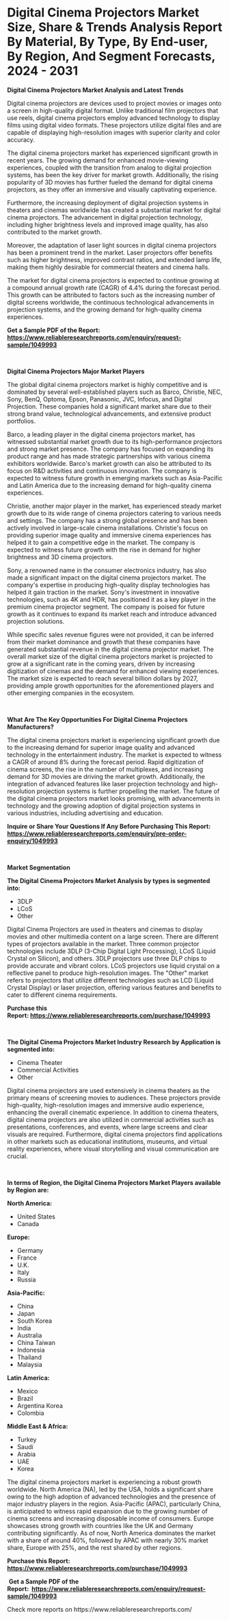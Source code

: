 <p><h1>Digital Cinema Projectors Market Size, Share & Trends Analysis Report By Material, By Type, By End-user, By Region, And Segment Forecasts, 2024 - 2031</h1></p><p><strong>Digital Cinema Projectors Market Analysis and Latest Trends</strong></p>
<p><p>Digital cinema projectors are devices used to project movies or images onto a screen in high-quality digital format. Unlike traditional film projectors that use reels, digital cinema projectors employ advanced technology to display films using digital video formats. These projectors utilize digital files and are capable of displaying high-resolution images with superior clarity and color accuracy.</p><p>The digital cinema projectors market has experienced significant growth in recent years. The growing demand for enhanced movie-viewing experiences, coupled with the transition from analog to digital projection systems, has been the key driver for market growth. Additionally, the rising popularity of 3D movies has further fueled the demand for digital cinema projectors, as they offer an immersive and visually captivating experience.</p><p>Furthermore, the increasing deployment of digital projection systems in theaters and cinemas worldwide has created a substantial market for digital cinema projectors. The advancement in digital projection technology, including higher brightness levels and improved image quality, has also contributed to the market growth.</p><p>Moreover, the adaptation of laser light sources in digital cinema projectors has been a prominent trend in the market. Laser projectors offer benefits such as higher brightness, improved contrast ratios, and extended lamp life, making them highly desirable for commercial theaters and cinema halls.</p><p>The market for digital cinema projectors is expected to continue growing at a compound annual growth rate (CAGR) of 4.4% during the forecast period. This growth can be attributed to factors such as the increasing number of digital screens worldwide, the continuous technological advancements in projection systems, and the growing demand for high-quality cinema experiences.</p></p>
<p><strong>Get a Sample PDF of the Report:&nbsp; <a href="https://www.reliableresearchreports.com/enquiry/request-sample/1049993">https://www.reliableresearchreports.com/enquiry/request-sample/1049993</a></strong></p>
<p>&nbsp;</p>
<p><strong>Digital Cinema Projectors Major Market Players</strong></p>
<p><p>The global digital cinema projectors market is highly competitive and is dominated by several well-established players such as Barco, Christie, NEC, Sony, BenQ, Optoma, Epson, Panasonic, JVC, Infocus, and Digital Projection. These companies hold a significant market share due to their strong brand value, technological advancements, and extensive product portfolios. </p><p>Barco, a leading player in the digital cinema projectors market, has witnessed substantial market growth due to its high-performance projectors and strong market presence. The company has focused on expanding its product range and has made strategic partnerships with various cinema exhibitors worldwide. Barco's market growth can also be attributed to its focus on R&D activities and continuous innovation. The company is expected to witness future growth in emerging markets such as Asia-Pacific and Latin America due to the increasing demand for high-quality cinema experiences.</p><p>Christie, another major player in the market, has experienced steady market growth due to its wide range of cinema projectors catering to various needs and settings. The company has a strong global presence and has been actively involved in large-scale cinema installations. Christie's focus on providing superior image quality and immersive cinema experiences has helped it to gain a competitive edge in the market. The company is expected to witness future growth with the rise in demand for higher brightness and 3D cinema projectors.</p><p>Sony, a renowned name in the consumer electronics industry, has also made a significant impact on the digital cinema projectors market. The company's expertise in producing high-quality display technologies has helped it gain traction in the market. Sony's investment in innovative technologies, such as 4K and HDR, has positioned it as a key player in the premium cinema projector segment. The company is poised for future growth as it continues to expand its market reach and introduce advanced projection solutions.</p><p>While specific sales revenue figures were not provided, it can be inferred from their market dominance and growth that these companies have generated substantial revenue in the digital cinema projector market. The overall market size of the digital cinema projectors market is projected to grow at a significant rate in the coming years, driven by increasing digitization of cinemas and the demand for enhanced viewing experiences. The market size is expected to reach several billion dollars by 2027, providing ample growth opportunities for the aforementioned players and other emerging companies in the ecosystem.</p></p>
<p>&nbsp;</p>
<p><strong>What Are The Key Opportunities For Digital Cinema Projectors Manufacturers?</strong></p>
<p><p>The digital cinema projectors market is experiencing significant growth due to the increasing demand for superior image quality and advanced technology in the entertainment industry. The market is expected to witness a CAGR of around 8% during the forecast period. Rapid digitization of cinema screens, the rise in the number of multiplexes, and increasing demand for 3D movies are driving the market growth. Additionally, the integration of advanced features like laser projection technology and high-resolution projection systems is further propelling the market. The future of the digital cinema projectors market looks promising, with advancements in technology and the growing adoption of digital projection systems in various industries, including advertising and education.</p></p>
<p><strong>Inquire or Share Your Questions If Any Before Purchasing This Report: <a href="https://www.reliableresearchreports.com/enquiry/pre-order-enquiry/1049993">https://www.reliableresearchreports.com/enquiry/pre-order-enquiry/1049993</a></strong></p>
<p>&nbsp;</p>
<p><strong>Market Segmentation</strong></p>
<p><strong>The Digital Cinema Projectors Market Analysis by types is segmented into:</strong></p>
<p><ul><li>3DLP</li><li>LCoS</li><li>Other</li></ul></p>
<p><p>Digital Cinema Projectors are used in theaters and cinemas to display movies and other multimedia content on a large screen. There are different types of projectors available in the market. Three common projector technologies include 3DLP (3-Chip Digital Light Processing), LCoS (Liquid Crystal on Silicon), and others. 3DLP projectors use three DLP chips to provide accurate and vibrant colors. LCoS projectors use liquid crystal on a reflective panel to produce high-resolution images. The "Other" market refers to projectors that utilize different technologies such as LCD (Liquid Crystal Display) or laser projection, offering various features and benefits to cater to different cinema requirements.</p></p>
<p><strong>Purchase this Report:&nbsp;<a href="https://www.reliableresearchreports.com/purchase/1049993">https://www.reliableresearchreports.com/purchase/1049993</a></strong></p>
<p>&nbsp;</p>
<p><strong>The Digital Cinema Projectors Market Industry Research by Application is segmented into:</strong></p>
<p><ul><li>Cinema Theater</li><li>Commercial Activities</li><li>Other</li></ul></p>
<p><p>Digital cinema projectors are used extensively in cinema theaters as the primary means of screening movies to audiences. These projectors provide high-quality, high-resolution images and immersive audio experience, enhancing the overall cinematic experience. In addition to cinema theaters, digital cinema projectors are also utilized in commercial activities such as presentations, conferences, and events, where large screens and clear visuals are required. Furthermore, digital cinema projectors find applications in other markets such as educational institutions, museums, and virtual reality experiences, where visual storytelling and visual communication are crucial.</p></p>
<p>&nbsp;</p>
<p><strong>In terms of Region, the Digital Cinema Projectors Market Players available by Region are:</strong></p>
<p>
    <p> <strong> North America: </strong>
        <ul>
            <li>United States</li>
            <li>Canada</li>
        </ul>
        </p> 
    <p> <strong> Europe: </strong>
        <ul>
            <li>Germany</li>
            <li>France</li>
            <li>U.K.</li>
            <li>Italy</li>
            <li>Russia</li>
        </ul>
        </p> 
    <p> <strong> Asia-Pacific: </strong>
        <ul>
            <li>China</li>
            <li>Japan</li>
            <li>South Korea</li>
            <li>India</li>
            <li>Australia</li>
            <li>China Taiwan</li>
            <li>Indonesia</li>
            <li>Thailand</li>
            <li>Malaysia</li>
        </ul>
        </p> 
    <p> <strong> Latin America: </strong>
        <ul>
            <li>Mexico</li>
            <li>Brazil</li>
            <li>Argentina Korea</li>
            <li>Colombia</li>
        </ul>
        </p> 
    <p> <strong> Middle East & Africa: </strong>
        <ul>
            <li>Turkey</li>
            <li>Saudi</li>
            <li>Arabia</li>
            <li>UAE</li>
            <li>Korea</li>
        </ul>
    </p>
    </p>
<p><p>The digital cinema projectors market is experiencing a robust growth worldwide. North America (NA), led by the USA, holds a significant share owing to the high adoption of advanced technologies and the presence of major industry players in the region. Asia-Pacific (APAC), particularly China, is anticipated to witness rapid expansion due to the growing number of cinema screens and increasing disposable income of consumers. Europe showcases strong growth with countries like the UK and Germany contributing significantly. As of now, North America dominates the market with a share of around 40%, followed by APAC with nearly 30% market share, Europe with 25%, and the rest shared by other regions.</p></p>
<p><strong>Purchase this Report: <a href="https://www.reliableresearchreports.com/purchase/1049993">https://www.reliableresearchreports.com/purchase/1049993</a></strong></p>
<p>&nbsp;<strong>Get a Sample PDF of the Report:&nbsp;&nbsp;<a href="https://www.reliableresearchreports.com/enquiry/request-sample/1049993">https://www.reliableresearchreports.com/enquiry/request-sample/1049993</a></strong></p>
<p><strong></strong></p>
<p>Check more reports on https://www.reliableresearchreports.com/</p>